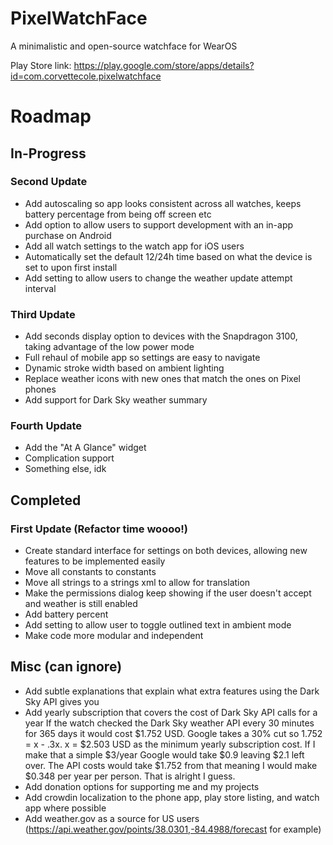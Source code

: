 # PixelWatchFace
A minimalistic and open-source watchface for WearOS

Play Store link: https://play.google.com/store/apps/details?id=com.corvettecole.pixelwatchface

# Roadmap
## In-Progress
### Second Update
- Add autoscaling so app looks consistent across all watches, keeps battery percentage from being off screen etc
- Add option to allow users to support development with an in-app purchase on Android
- Add all watch settings to the watch app for iOS users
- Automatically set the default 12/24h time based on what the device is set to upon first install
- Add setting to allow users to change the weather update attempt interval
### Third Update
- Add seconds display option to devices with the Snapdragon 3100, taking advantage of the low power mode
- Full rehaul of mobile app so settings are easy to navigate
- Dynamic stroke width based on ambient lighting
- Replace weather icons with new ones that match the ones on Pixel phones
- Add support for Dark Sky weather summary
### Fourth Update
- Add the "At A Glance" widget
- Complication support
- Something else, idk

## Completed
### First Update (Refactor time woooo!)
- Create standard interface for settings on both devices, allowing new features to be implemented easily
- Move all constants to constants
- Move all strings to a strings xml to allow for translation
- Make the permissions dialog keep showing if the user doesn't accept and weather is still enabled
- Add battery percent
- Add setting to allow user to toggle outlined text in ambient mode
- Make code more modular and independent
  

## Misc (can ignore)
- Add subtle explanations that explain what extra features using the Dark Sky API gives you
- Add yearly subscription that covers the cost of Dark Sky API calls for a year 
If the watch checked the Dark Sky weather API every 30 minutes for 365 days it would cost $1.752 USD. Google takes a 30% cut so 1.752 = x - .3x.  x = $2.503 USD as the minimum yearly subscription cost. If I make that a simple $3/year Google would take $0.9 leaving $2.1 left over. The API costs would take $1.752 from that meaning I would make $0.348 per year per person. That is alright I guess.
- Add donation options for supporting me and my projects
- Add crowdin localization to the phone app, play store listing, and watch app where possible
- Add weather.gov as a source for US users (https://api.weather.gov/points/38.0301,-84.4988/forecast for example)
